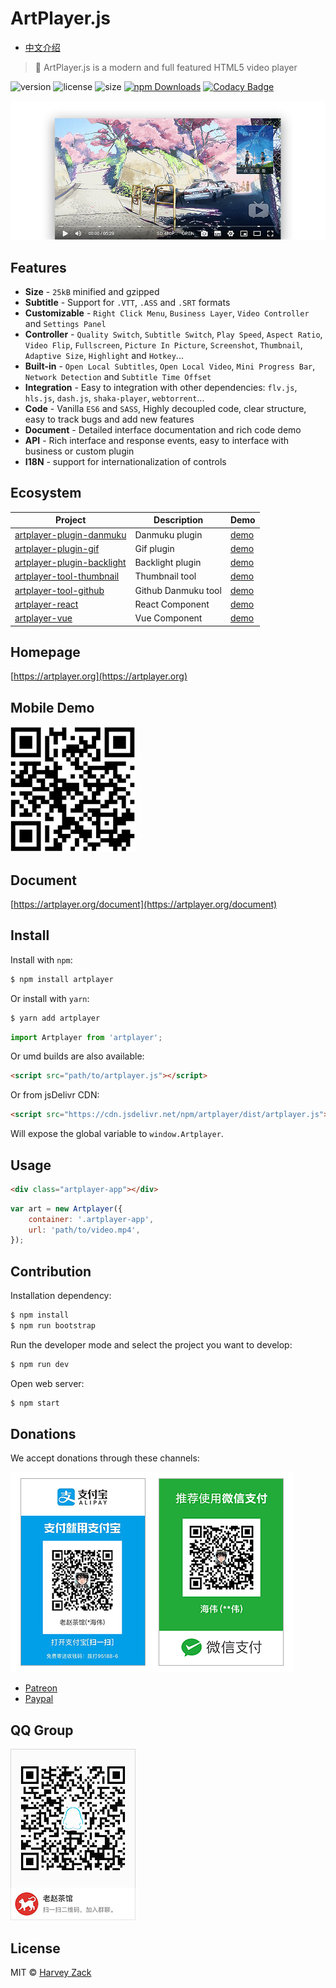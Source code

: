 # ArtPlayer.js

-   [中文介绍](./README-CN.md)

> :art: ArtPlayer.js is a modern and full featured HTML5 video player

![version](https://badgen.net/npm/v/artplayer)
![license](https://badgen.net/npm/license/artplayer)
![size](https://badgen.net/bundlephobia/minzip/artplayer)
[![npm Downloads](https://img.shields.io/npm/dt/artplayer.svg)](https://www.npmjs.com/package/artplayer)
[![Codacy Badge](https://api.codacy.com/project/badge/Grade/354e9953b70a4791a5a46194d587c707)](https://www.codacy.com/app/zhw2590582/ArtPlayer?utm_source=github.com&utm_medium=referral&utm_content=zhw2590582/ArtPlayer&utm_campaign=Badge_Grade)

![Screenshot](./images/screenshot.png)

## Features

-   <b>Size</b> - `25kB` minified and gzipped
-   <b>Subtitle</b> - Support for `.VTT`, `.ASS` and `.SRT` formats
-   <b>Customizable</b> - `Right Click Menu`, `Business Layer`, `Video Controller` and `Settings Panel`
-   <b>Controller</b> - `Quality Switch`, `Subtitle Switch`, `Play Speed`, `Aspect Ratio`, `Video Flip`, `Fullscreen`, `Picture In Picture`, `Screenshot`, `Thumbnail`, `Adaptive Size`, `Highlight` and `Hotkey`...
-   <b>Built-in</b> - `Open Local Subtitles`, `Open Local Video`, `Mini Progress Bar`, `Network Detection` and `Subtitle Time Offset`
-   <b>Integration</b> - Easy to integration with other dependencies: `flv.js`, `hls.js`, `dash.js`, `shaka-player`, `webtorrent`...
-   <b>Code</b> - Vanilla `ES6` and `SASS`, Highly decoupled code, clear structure, easy to track bugs and add new features
-   <b>Document</b> - Detailed interface documentation and rich code demo
-   <b>API</b> - Rich interface and response events, easy to interface with business or custom plugin
-   <b>I18N</b> - support for internationalization of controls

## Ecosystem

| Project                                                                                                               | Description         | Demo                                                                                                                                        |
| --------------------------------------------------------------------------------------------------------------------- | ------------------- | ------------------------------------------------------------------------------------------------------------------------------------------- |
| [artplayer-plugin-danmuku](https://github.com/zhw2590582/ArtPlayer/tree/master/packages/artplayer-plugin-danmuku)     | Danmuku plugin      | [demo](https://artplayer.org/?libs=.%2Funcompiled%2Fartplayer-plugin-danmuku.js&example=danmuku)                                            |
| [artplayer-plugin-gif](https://github.com/zhw2590582/ArtPlayer/tree/master/packages/artplayer-plugin-gif)             | Gif plugin          | [demo](https://artplayer.org/?libs=.%2Funcompiled%2Fartplayer-plugin-gif.js&example=gif)                                                    |
| [artplayer-plugin-backlight](https://github.com/zhw2590582/ArtPlayer/tree/master/packages/artplayer-plugin-backlight) | Backlight plugin    | [demo](https://artplayer.org/?libs=.%2Funcompiled%2Fartplayer-plugin-backlight.js&example=backlight)                                        |
| [artplayer-tool-thumbnail](https://github.com/zhw2590582/ArtPlayer/tree/master/packages/artplayer-tool-thumbnail)     | Thumbnail tool      | [demo](https://artplayer.org/?libs=.%2Funcompiled%2Fartplayer-tool-thumbnail.js&example=thumbnail)                                          |
| [artplayer-tool-github](https://github.com/zhw2590582/ArtPlayer/tree/master/packages/artplayer-tool-github)           | Github Danmuku tool | [demo](https://artplayer.org/?libs=.%2Funcompiled%2Fartplayer-tool-github.js%0A.%2Funcompiled%2Fartplayer-plugin-danmuku.js&example=github) |     |
| [artplayer-react](https://github.com/zhw2590582/ArtPlayer/tree/master/packages/artplayer-react)                       | React Component     | [demo](https://codesandbox.io/s/n74859y9rl)                                                                                                 |
| [artplayer-vue](https://github.com/zhw2590582/ArtPlayer/tree/master/packages/artplayer-vue)                           | Vue Component       | [demo](https://codesandbox.io/s/6z76lm109n)                                                                                                 |

## Homepage

[https://artplayer.org](https://artplayer.org)

## Mobile Demo

![mobile](./images/mobile.png)

## Document

[https://artplayer.org/document](https://artplayer.org/document)

## Install

Install with `npm`:

```bash
$ npm install artplayer
```

Or install with `yarn`:

```bash
$ yarn add artplayer
```

```js
import Artplayer from 'artplayer';
```

Or umd builds are also available:

```html
<script src="path/to/artplayer.js"></script>
```

Or from jsDelivr CDN:

```html
<script src="https://cdn.jsdelivr.net/npm/artplayer/dist/artplayer.js"></script>
```

Will expose the global variable to `window.Artplayer`.

## Usage

```html
<div class="artplayer-app"></div>
```

```js
var art = new Artplayer({
    container: '.artplayer-app',
    url: 'path/to/video.mp4',
});
```

## Contribution

Installation dependency:

```bash
$ npm install
$ npm run bootstrap
```

Run the developer mode and select the project you want to develop:

```bash
$ npm run dev
```

Open web server:

```bash
$ npm start
```

## Donations

We accept donations through these channels:

![pay](./images/pay.png)

-   [Patreon](https://www.patreon.com/artplayer)
-   [Paypal](https://www.paypal.me/harveyzack)

## QQ Group

![QQ Group](./images/qqgroup.png)

## License

MIT © [Harvey Zack](https://sleepy.im/)

